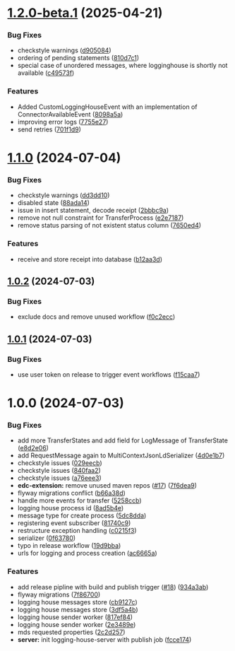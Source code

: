 # [1.2.0-beta.1](https://github.com/truzzt/mds-ap3/compare/v1.1.0...v1.2.0-beta.1) (2025-04-21)


### Bug Fixes

* checkstyle warnings ([d905084](https://github.com/truzzt/mds-ap3/commit/d9050843fee3434388dc323700fe5d173b6d87d8))
* ordering of pending statements ([810d7c1](https://github.com/truzzt/mds-ap3/commit/810d7c173f9d10da8ea6cb23f43d894588c16289))
* special case of unordered messages, where logginghouse is shortly not available ([c49573f](https://github.com/truzzt/mds-ap3/commit/c49573fbeec32c3f92fc4182a5f8fc173ecfd8bf))


### Features

* Added CustomLoggingHouseEvent with an implementation of ConnectorAvailableEvent ([8098a5a](https://github.com/truzzt/mds-ap3/commit/8098a5ae1740afbfe3680576108caeb6a436e02b))
* improving error logs ([7755e27](https://github.com/truzzt/mds-ap3/commit/7755e27263290fa6fcc7970841fca078f9f76b6a))
* send retries ([701f1d9](https://github.com/truzzt/mds-ap3/commit/701f1d92daab91a3744c9848b007d49db908f9e5))

# [1.1.0](https://github.com/truzzt/mds-ap3/compare/v1.0.2...v1.1.0) (2024-07-04)


### Bug Fixes

* checkstyle warnings ([dd3dd10](https://github.com/truzzt/mds-ap3/commit/dd3dd100c632a0c00f45b53ed35660a503c430ae))
* disabled state ([88ada14](https://github.com/truzzt/mds-ap3/commit/88ada14334c37665367bf55403964114228fbfc6))
* issue in insert statement, decode receipt ([2bbbc9a](https://github.com/truzzt/mds-ap3/commit/2bbbc9a4d9b3745bf7639b8ed5b9ddf3d6c48026))
* remove not null constraint for TransferProcess ([e2e7187](https://github.com/truzzt/mds-ap3/commit/e2e718706f2acac36dc7bddd9528dcb555e59d57))
* remove status parsing of not existent status column ([7650ed4](https://github.com/truzzt/mds-ap3/commit/7650ed4a052690e10846496655ced698f7206ef3))


### Features

* receive and store receipt into database ([b12aa3d](https://github.com/truzzt/mds-ap3/commit/b12aa3d020d217f25b2427a77fd0ecf35012cf2b))

## [1.0.2](https://github.com/truzzt/mds-ap3/compare/v1.0.1...v1.0.2) (2024-07-03)


### Bug Fixes

* exclude docs and remove unused workflow ([f0c2ecc](https://github.com/truzzt/mds-ap3/commit/f0c2ecc37442ea690a48414f88ac231192a9d325))

## [1.0.1](https://github.com/truzzt/mds-ap3/compare/v1.0.0...v1.0.1) (2024-07-03)


### Bug Fixes

* use user token on release to trigger event workflows ([f15caa7](https://github.com/truzzt/mds-ap3/commit/f15caa77cd9af588bfa0527b31454457c63a2dbc))

# 1.0.0 (2024-07-03)


### Bug Fixes

* add more TransferStates and add field for LogMessage of TransferState ([e8d2e06](https://github.com/truzzt/mds-ap3/commit/e8d2e062e33981bf46cbaa35afcfdf5c2c9c0284))
* add RequestMessage again to MultiContextJsonLdSerializer ([4d0e1b7](https://github.com/truzzt/mds-ap3/commit/4d0e1b74ed8000441627293ec0cc672e030ac14d))
* checkstyle issues ([029eecb](https://github.com/truzzt/mds-ap3/commit/029eecb30efc2b22e52f5bc6bdffd83520c4148c))
* checkstyle issues ([840faa2](https://github.com/truzzt/mds-ap3/commit/840faa23735727d822da5c9d96e8d2e2fda609d1))
* checkstyle issues ([a76eee3](https://github.com/truzzt/mds-ap3/commit/a76eee31923dc5f37ff72b1518b4df56b8e39bf0))
* **edc-extension:** remove unused maven repos ([#17](https://github.com/truzzt/mds-ap3/issues/17)) ([7f6dea9](https://github.com/truzzt/mds-ap3/commit/7f6dea9d6ce62b1fd7a3a12d3285c6ece218aed2))
* flyway migrations conflict ([b66a38d](https://github.com/truzzt/mds-ap3/commit/b66a38da47be67f372b6a6d5e236ecf27914ee94))
* handle more events for transfer ([5258ccb](https://github.com/truzzt/mds-ap3/commit/5258ccb6e20f72b8068c52f3b3433a28a16b7e44))
* logging house process id ([8ad5b4e](https://github.com/truzzt/mds-ap3/commit/8ad5b4ea675745748fe2ef99e50a36fa1cdb9e78))
* message type for create process ([5dc8dda](https://github.com/truzzt/mds-ap3/commit/5dc8dda55b3a2e83486b0462c31a3c3cbad610c8))
* registering event subscriber ([81740c9](https://github.com/truzzt/mds-ap3/commit/81740c9d48e3766a94b3ca5ba0bfeef5baa785c4))
* restructure exception handling ([c0215f3](https://github.com/truzzt/mds-ap3/commit/c0215f3230de38b369b0b889bc6e87056c22865b))
* serializer ([0f63780](https://github.com/truzzt/mds-ap3/commit/0f63780c5b086ebf24310c02cf31c31613137fa6))
* typo in release workflow ([19d9bba](https://github.com/truzzt/mds-ap3/commit/19d9bba39bb365c1532235de15a8acd32dcfd7f9))
* urls for logging and process creation ([ac6665a](https://github.com/truzzt/mds-ap3/commit/ac6665a80cd831398de1b9296b2a20607092ca78))


### Features

* add release pipline with build and publish trigger ([#18](https://github.com/truzzt/mds-ap3/issues/18)) ([934a3ab](https://github.com/truzzt/mds-ap3/commit/934a3ab3bacef488313d1816d7c1f61b16a7bb81))
* flyway migrations ([7f86700](https://github.com/truzzt/mds-ap3/commit/7f86700ee8c739c12fd1bcb99d48a373d4141bb2))
* logging house messages store ([cb9127c](https://github.com/truzzt/mds-ap3/commit/cb9127cec0fb1185be812b5b762a51e39ac4c721))
* logging house messages store ([3df5a4b](https://github.com/truzzt/mds-ap3/commit/3df5a4b700f1446ba7f5d9ad8d24a3fec804d6ea))
* logging house sender worker ([817ef84](https://github.com/truzzt/mds-ap3/commit/817ef84dd2059e8c9dc4b936f3321978d9f51910))
* logging house sender worker ([2e3489e](https://github.com/truzzt/mds-ap3/commit/2e3489e69b273f94192cb4991afc7150b4a897db))
* mds requested properties ([2c2d257](https://github.com/truzzt/mds-ap3/commit/2c2d257d4fe851711b8caafce52b5f5cf24cd7b8))
* **server:** init logging-house-server with publish job ([fcce174](https://github.com/truzzt/mds-ap3/commit/fcce174b431f7f92b0842a97d99e45f5caefa69d))
